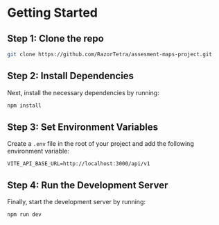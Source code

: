 # Getting Started

## Step 1: Clone the repo
```bash
git clone https://github.com/RazorTetra/assesment-maps-project.git
```

## Step 2: Install Dependencies

Next, install the necessary dependencies by running:

```bash
npm install
```

## Step 3: Set Environment Variables

Create a `.env` file in the root of your project and add the following environment variable:

```env
VITE_API_BASE_URL=http://localhost:3000/api/v1
```

## Step 4: Run the Development Server

Finally, start the development server by running:

```bash
npm run dev
```
